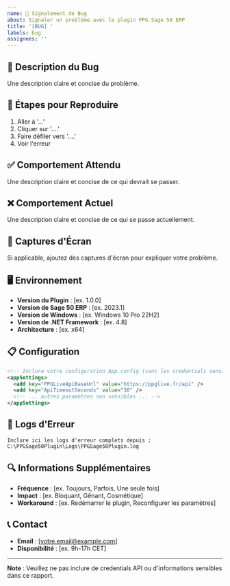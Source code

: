 ```yaml
---
name: 🐛 Signalement de Bug
about: Signaler un problème avec le plugin PPG Sage 50 ERP
title: '[BUG] '
labels: bug
assignees: ''
---
```


## 🐛 Description du Bug
Une description claire et concise du problème.

## 🔄 Étapes pour Reproduire
1. Aller à '...'
2. Cliquer sur '....'
3. Faire défiler vers '....'
4. Voir l'erreur

## ✅ Comportement Attendu
Une description claire et concise de ce qui devrait se passer.

## ❌ Comportement Actuel
Une description claire et concise de ce qui se passe actuellement.

## 📸 Captures d'Écran
Si applicable, ajoutez des captures d'écran pour expliquer votre problème.

## 🖥️ Environnement
- **Version du Plugin** : [ex. 1.0.0]
- **Version de Sage 50 ERP** : [ex. 2023.1]
- **Version de Windows** : [ex. Windows 10 Pro 22H2]
- **Version de .NET Framework** : [ex. 4.8]
- **Architecture** : [ex. x64]

## 📋 Configuration
```xml
<!-- Inclure votre configuration App.config (sans les credentials sensibles) -->
<appSettings>
  <add key="PPGLiveApiBaseUrl" value="https://ppglive.fr/api" />
  <add key="ApiTimeoutSeconds" value="30" />
  <!-- ... autres paramètres non sensibles ... -->
</appSettings>
```

## 📝 Logs d'Erreur
```
Inclure ici les logs d'erreur complets depuis :
C:\PPGSage50Plugin\Logs\PPGSage50Plugin.log
```

## 🔍 Informations Supplémentaires
- **Fréquence** : [ex. Toujours, Parfois, Une seule fois]
- **Impact** : [ex. Bloquant, Gênant, Cosmétique]
- **Workaround** : [ex. Redémarrer le plugin, Reconfigurer les paramètres]

## 📞 Contact
- **Email** : [votre.email@example.com]
- **Disponibilité** : [ex. 9h-17h CET]

---

**Note** : Veuillez ne pas inclure de credentials API ou d'informations sensibles dans ce rapport.
